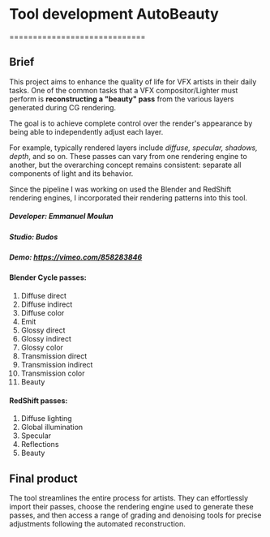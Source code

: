 # Tool development AutoBeauty
=============================


## Brief
This project aims to enhance the quality of life for VFX artists in their daily tasks.
One of the common tasks that a VFX compositor/Lighter must perform is **reconstructing a "beauty" pass**
from the various layers generated during CG rendering.


The goal is to achieve complete control over the render's appearance by being able to independently adjust each layer.

For example, typically rendered layers include *diffuse, specular, shadows, depth*, and so on.
These passes can vary from one rendering engine to another, but the overarching concept remains consistent: separate all components of light and its behavior.

Since the pipeline I was working on used the Blender and RedShift rendering engines, I incorporated their rendering patterns into this tool.

##### Developer: Emmanuel Moulun
##### Studio: Budos
##### Demo: https://vimeo.com/858283846




#### Blender Cycle passes:
1. Diffuse direct
2. Diffuse indirect
3. Diffuse color
4. Emit
5. Glossy direct
6. Glossy indirect
7. Glossy color
8. Transmission direct
9. Transmission indirect
10. Transmission color
11. Beauty

#### RedShift passes:
1. Diffuse lighting
2. Global illumination
3. Specular
4. Reflections
5. Beauty

## Final product
The tool streamlines the entire process for artists. 
They can effortlessly import their passes, choose the rendering engine used to generate these passes, 
and then access a range of grading and denoising tools for precise adjustments following the automated reconstruction.

